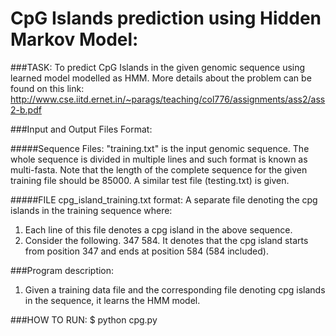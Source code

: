 # CpG Islands prediction using Hidden Markov Model:

###TASK: 
To predict CpG Islands in the given genomic sequence using learned model modelled as HMM. More details about the problem can be found on this link: http://www.cse.iitd.ernet.in/~parags/teaching/col776/assignments/ass2/ass2-b.pdf



###Input and Output Files Format:


#####Sequence Files: 
"training.txt" is the input genomic sequence. The whole sequence
is divided in multiple lines and such format is known as multi-fasta.  Note that
the length of the complete sequence for the given training file should be 85000.
A similar test file (testing.txt) is given.

#####FILE cpg_island_training.txt format: 
A separate file denoting the cpg islands in the training sequence where:
1. Each line of this file denotes a cpg island in the above sequence.  
2. Consider the following.  347 584. It denotes that the cpg island starts
from position 347 and ends at position 584 (584 included).  

###Program description:
1. Given a training data file and the corresponding file denoting cpg islands in the sequence, it learns the HMM model.

###HOW TO RUN:
$ python cpg.py
